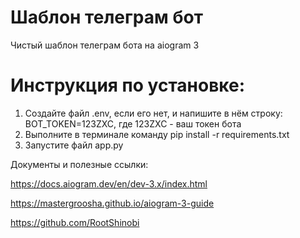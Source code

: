 # Шаблон телеграм бот

Чистый шаблон телеграм бота на aiogram 3

# Инструкция по установке:

1) Создайте файл .env, если его нет, и напишите в нём строку: BOT_TOKEN=123ZXC, где 123ZXC - ваш токен бота
2) Выполните в терминале команду pip install -r requirements.txt
3) Запустите файл app.py

Документы и полезные ссылки:

https://docs.aiogram.dev/en/dev-3.x/index.html

https://mastergroosha.github.io/aiogram-3-guide

https://github.com/RootShinobi

